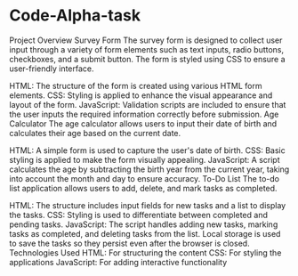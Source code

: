 # Code-Alpha-task
Project Overview
Survey Form
The survey form is designed to collect user input through a variety of form elements such as text inputs, radio buttons, checkboxes, and a submit button. The form is styled using CSS to ensure a user-friendly interface.

HTML: The structure of the form is created using various HTML form elements.
CSS: Styling is applied to enhance the visual appearance and layout of the form.
JavaScript: Validation scripts are included to ensure that the user inputs the required information correctly before submission.
Age Calculator
The age calculator allows users to input their date of birth and calculates their age based on the current date.

HTML: A simple form is used to capture the user's date of birth.
CSS: Basic styling is applied to make the form visually appealing.
JavaScript: A script calculates the age by subtracting the birth year from the current year, taking into account the month and day to ensure accuracy.
To-Do List
The to-do list application allows users to add, delete, and mark tasks as completed.

HTML: The structure includes input fields for new tasks and a list to display the tasks.
CSS: Styling is used to differentiate between completed and pending tasks.
JavaScript: The script handles adding new tasks, marking tasks as completed, and deleting tasks from the list. Local storage is used to save the tasks so they persist even after the browser is closed.
Technologies Used
HTML: For structuring the content
CSS: For styling the applications
JavaScript: For adding interactive functionality
